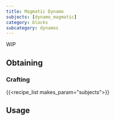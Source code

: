 ```yaml
---
title: Magmatic Dynamo
subjects: [dynamo_magmatic]
category: blocks
subcategory: dynamos
---
```


WIP

Obtaining
---------

### Crafting
{{<recipe_list makes_param="subjects">}}

Usage
-----
